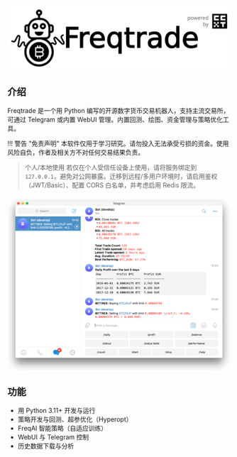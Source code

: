 ![freqtrade](../assets/freqtrade_poweredby.svg)

## 介绍

Freqtrade 是一个用 Python 编写的开源数字货币交易机器人，支持主流交易所，可通过 Telegram 或内置 WebUI 管理。内置回测、绘图、资金管理与策略优化工具。

!!! 警告 "免责声明"
    本软件仅用于学习研究。请勿投入无法承受亏损的资金。使用风险自负，作者及相关方不对任何交易结果负责。

> 个人/本地使用
> 若仅在个人受信任设备上使用，请将服务绑定到 `127.0.0.1`，避免对公网暴露。迁移到远程/多用户环境时，请启用鉴权（JWT/Basic）、配置 CORS 白名单，并考虑启用 Redis 限流。

![freqtrade screenshot](../assets/freqtrade-screenshot.png)

## 功能

- 用 Python 3.11+ 开发与运行
- 策略开发与回测、超参优化（Hyperopt）
- FreqAI 智能策略（自适应训练）
- WebUI 与 Telegram 控制
- 历史数据下载与分析

